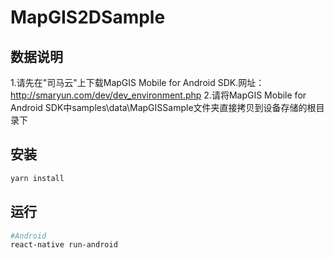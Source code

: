# MapGIS2DSample

## 数据说明
1.请先在"司马云"上下载MapGIS Mobile for Android SDK.网址：http://smaryun.com/dev/dev_environment.php
2.请将MapGIS Mobile for Android SDK中samples\data\MapGISSample文件夹直接拷贝到设备存储的根目录下
## 安装
```bash
yarn install
```

## 运行
```bash
#Android
react-native run-android
```